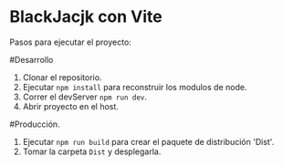# BlackJacjk con  Vite 

Pasos para ejecutar el proyecto:

#Desarrollo

1. Clonar el repositorio.
2. Ejecutar ``npm install`` para reconstruir los modulos de node.
3. Correr el devServer ``npm run dev``.
4. Abrir proyecto en el host.

#Producción.

1. Ejecutar ``npm run build`` para crear el paquete de distribución 'Dist'.
2. Tomar la carpeta ``Dist`` y desplegarla.